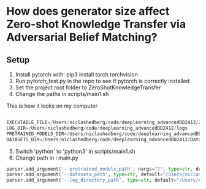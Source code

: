 # How does generator size affect Zero-shot Knowledge Transfer via Adversarial Belief Matching?

## Setup
1. Install pytorch with: pip3 install torch torchvision
2. Run pytorch_test.py in the repo to see if pytorch is correctly installed
3. Set the project root folder to ZeroShotKnowledgeTransfer
4. Change the paths in scripts/main1.sh 


This is how it looks on my computer

```python

EXECUTABLE_FILE=/Users/niclashedberg/code/deeplearning_advancedDD2412/ZeroShotKnowledgeTransfer/main.py
LOG_DIR=/Users/niclashedberg/code/deeplearning_advancedDD2412/logs
PRETRAINED_MODELS_DIR=/Users/niclashedberg/code/deeplearning_advancedDD2412/Pretrained
DATASETS_DIR=/Users/niclashedberg/code/deeplearning_advancedDD2412/Datasets/


```

5. Switch 'python' to 'python3' in scripts/main1.sh 
6. Change path in i main.py 
```python
parser.add_argument('--pretrained_models_path', nargs="?", type=str, default='/Users/niclashedberg/code/deeplearning_advancedDD2412/Pretrained')
parser.add_argument('--datasets_path', type=str, default="/Users/niclashedberg/code/deeplearning_advancedDD2412/Datasets/")
parser.add_argument('--log_directory_path', type=str, default="/Users/niclashedberg/code/deeplearning_advancedDD2412/logs/")
```

